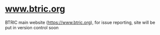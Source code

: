 # www.btric.org
BTRIC main website (https://www.btric.org), for issue reporting, site will be put in version control soon
